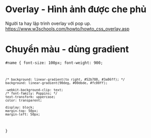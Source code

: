 # Overlay - Hình ảnh được che phủ
Người ta hay lập trình overlay với pop up.<br>
https://www.w3schools.com/howto/howto_css_overlay.asp

# Chuyển màu - dùng gradient
<code>#name {
    font-size: 100px;
    font-weight: 900;
    
    /* background: linear-gradient(to right, #52b788, #3a86ff); */
    background: linear-gradient(90deg, #00dbde, #fc00ff);
    
    -webkit-background-clip: text;
    /* font-family: Poppins; */
    text-transform: uppercase;
    color: transparent;

    display: block;
    margin-top: 50px;
    margin-left: 50px;
}</code>
